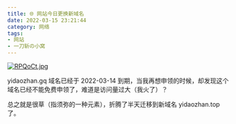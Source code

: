 ```yaml
---
title: 🌐 网站今日更换新域名
date: 2022-03-15 23:21:44
category: 网络
tags:
- 网站
- 一刀斩の小窝
---
```


[![RPQoCt.jpg](https://www.helloimg.com/images/2022/03/15/RPQoCt.jpg)](https://www.helloimg.com/image/RPQoCt)

yidaozhan.gq 域名已经于 2022-03-14 到期，当我再想申领的时候，却发现这个域名已经不能免费申领了，难道是访问量过大（我火了）？

总之就是很草（指须弥的一种元素），折腾了半天迁移到新域名 yidaozhan.top 了。

